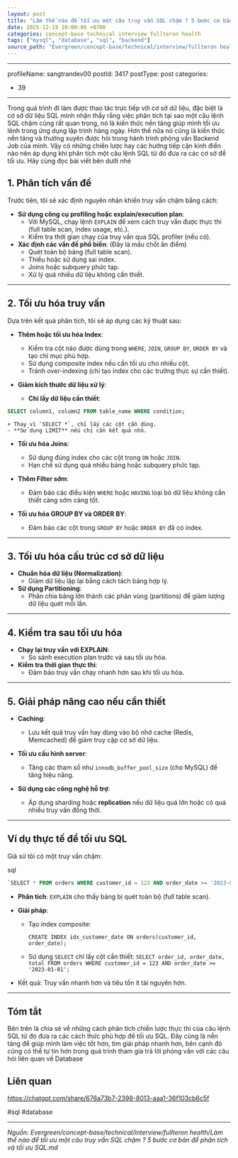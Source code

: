 ```yaml
---
layout: post
title: "Làm thế nào để tối ưu một câu truy vấn SQL chậm ? 5 bước cơ bản để phân tích và tối ưu SQL"
date: 2025-12-19 10:00:00 +0700
categories: concept-base technical interview fullteron health
tags: ["mysql", "database", "sql", "backend"]
source_path: "Evergreen/concept-base/technical/interview/fullteron health/Làm thế nào để tối ưu một câu truy vấn SQL chậm ? 5 bước cơ bản để phân tích và tối ưu SQL.md"
---
```

---
profileName: sangtrandev00
postId: 3417
postType: post
categories:
  - 39
---
Trong quá trình đi làm được thao tác trực tiếp với cơ sở dữ liệu, đặc biệt là cơ sở dữ liệu SQL mình nhận thấy rằng việc phân tích tại sao một câu lệnh SQL chậm cũng rất quan trọng, nó là kiến thức nền tảng giúp mình tối ưu lênh trong ứng dụng lập trình hàng ngày.
Hơn thế nữa nó cũng là kiến thức nền tảng và thường xuyên được hỏi trong hành trình phỏng vấn Backend Job của mình. 
Vậy có những chiến lược hay các hướng tiếp cận kinh điển nào nên áp dụng khi phân tích một câu lệnh SQL từ đó đưa ra các cơ sở để tối ưu. Hãy cùng đọc bài viết bên dưới nhé

## **1. Phân tích vấn đề**  

Trước tiên, tôi sẽ xác định nguyên nhân khiến truy vấn chậm bằng cách:

- **Sử dụng công cụ profiling hoặc explain/execution plan**:
    - Với MySQL, chạy lệnh `EXPLAIN` để xem cách truy vấn được thực thi (full table scan, index usage, etc.).
    - Kiểm tra thời gian chạy của truy vấn qua SQL profiler (nếu có).
- **Xác định các vấn đề phổ biến**: (Đây là mấu chốt ăn điểm)
    - Quét toàn bộ bảng (full table scan).
    - Thiếu hoặc sử dụng sai index.
    - Joins hoặc subquery phức tạp.
    - Xử lý quá nhiều dữ liệu không cần thiết.

---

## **2. Tối ưu hóa truy vấn**  
Dựa trên kết quả phân tích, tôi sẽ áp dụng các kỹ thuật sau:

- **Thêm hoặc tối ưu hóa Index**:
    
    - Kiểm tra cột nào được dùng trong `WHERE`, `JOIN`, `GROUP BY`, `ORDER BY` và tạo chỉ mục phù hợp.
    - Sử dụng composite index nếu cần tối ưu cho nhiều cột.
    - Tránh over-indexing (chỉ tạo index cho các trường thực sự cần thiết).

- **Giảm kích thước dữ liệu xử lý**:
    
    - **Chỉ lấy dữ liệu cần thiết**:
        
```sql
SELECT column1, column2 FROM table_name WHERE condition;

```
        
	+ Thay vì `SELECT *`, chỉ lấy các cột cần dùng.
	- **Sử dụng LIMIT** nếu chỉ cần kết quả nhỏ.
- **Tối ưu hóa Joins**:
    
    - Sử dụng đúng index cho các cột trong `ON` hoặc `JOIN`.
    - Hạn chế sử dụng quá nhiều bảng hoặc subquery phức tạp.
- **Thêm Filter sớm**:
    
    - Đảm bảo các điều kiện `WHERE` hoặc `HAVING` loại bỏ dữ liệu không cần thiết càng sớm càng tốt.
- **Tối ưu hóa GROUP BY và ORDER BY**:
    
    - Đảm bảo các cột trong `GROUP BY` hoặc `ORDER BY` đã có index.

---

## **3. Tối ưu hóa cấu trúc cơ sở dữ liệu**

- **Chuẩn hóa dữ liệu (Normalization)**:
    - Giảm dữ liệu lặp lại bằng cách tách bảng hợp lý.
- **Sử dụng Partitioning**:
    - Phân chia bảng lớn thành các phân vùng (partitions) để giảm lượng dữ liệu quét mỗi lần.

---

## **4. Kiểm tra sau tối ưu hóa**

- **Chạy lại truy vấn với EXPLAIN**:
    - So sánh execution plan trước và sau tối ưu hóa.
- **Kiểm tra thời gian thực thi**:
    - Đảm bảo truy vấn chạy nhanh hơn sau khi tối ưu hóa.

---

## **5. Giải pháp nâng cao nếu cần thiết**

- **Caching**:
    
    - Lưu kết quả truy vấn hay dùng vào bộ nhớ cache (Redis, Memcached) để giảm truy cập cơ sở dữ liệu.
- **Tối ưu cấu hình server**:
    
    - Tăng các tham số như `innodb_buffer_pool_size` (cho MySQL) để tăng hiệu năng.
- **Sử dụng các công nghệ hỗ trợ**:
    
    - Áp dụng sharding hoặc **replication** nếu dữ liệu quá lớn hoặc có quá nhiều truy vấn đồng thời.

---

## **Ví dụ thực tế** để tối ưu SQL

Giả sử tôi có một truy vấn chậm:

sql

```sql
`SELECT * FROM orders WHERE customer_id = 123 AND order_date >= '2023-01-01';`
```

- **Phân tích**: `EXPLAIN` cho thấy bảng bị quét toàn bộ (full table scan).
- **Giải pháp**:
    - Tạo index composite:
        
        `CREATE INDEX idx_customer_date ON orders(customer_id, order_date);`
        
    - Sử dụng `SELECT` chỉ lấy cột cần thiết:
        `SELECT order_id, order_date, total FROM orders WHERE customer_id = 123 AND order_date >= '2023-01-01';`
        
- Kết quả: Truy vấn nhanh hơn và tiêu tốn ít tài nguyên hơn.

---

## Tóm tắt

Bên trên là chia sẻ về những cách phân tích chiến lược thực thi của câu lệnh SQL từ đó đưa ra các cách thức phù hợp để tối ưu SQL. Đây cũng là nền tảng để giúp mình làm việc tốt hơn, tìm giải pháp nhanh hơn, bên cạnh đó cũng có thể tự tin hơn trong quá trình tham gia trả lời phỏng vấn với các câu hỏi liên quan về Database


## Liên quan

https://chatgpt.com/share/676a73b7-2398-8013-aaa1-36f103cb6c5f

#sql #database

---
*Nguồn: Evergreen/concept-base/technical/interview/fullteron health/Làm thế nào để tối ưu một câu truy vấn SQL chậm ? 5 bước cơ bản để phân tích và tối ưu SQL.md*